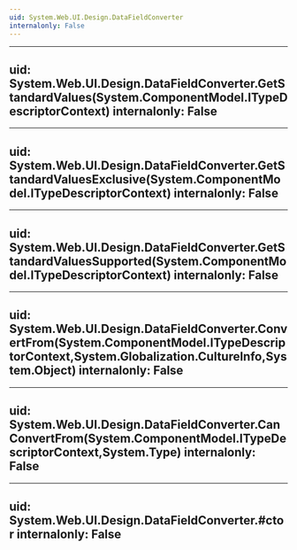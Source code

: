```yaml
---
uid: System.Web.UI.Design.DataFieldConverter
internalonly: False
---
```


---
uid: System.Web.UI.Design.DataFieldConverter.GetStandardValues(System.ComponentModel.ITypeDescriptorContext)
internalonly: False
---

---
uid: System.Web.UI.Design.DataFieldConverter.GetStandardValuesExclusive(System.ComponentModel.ITypeDescriptorContext)
internalonly: False
---

---
uid: System.Web.UI.Design.DataFieldConverter.GetStandardValuesSupported(System.ComponentModel.ITypeDescriptorContext)
internalonly: False
---

---
uid: System.Web.UI.Design.DataFieldConverter.ConvertFrom(System.ComponentModel.ITypeDescriptorContext,System.Globalization.CultureInfo,System.Object)
internalonly: False
---

---
uid: System.Web.UI.Design.DataFieldConverter.CanConvertFrom(System.ComponentModel.ITypeDescriptorContext,System.Type)
internalonly: False
---

---
uid: System.Web.UI.Design.DataFieldConverter.#ctor
internalonly: False
---
